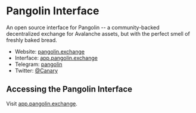 # Pangolin Interface

An open source interface for Pangolin -- a community-backed decentralized exchange for Avalanche assets, but with the
perfect smell of freshly baked bread.

- Website: [pangolin.exchange](https://pangolin.exchange/)
- Interface: [app.pangolin.exchange](https://app.pangolin.exchange)
- Telegram: [pangolin](https://t.me/pangolindex)
- Twitter: [@Canary](https://twitter.com/pangolindex)

## Accessing the Pangolin Interface

Visit [app.pangolin.exchange](https://app.pangolin.exchange).
